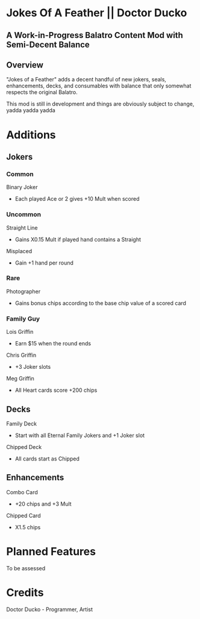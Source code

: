 # Jokes Of A Feather || Doctor Ducko

## A Work-in-Progress Balatro Content Mod with Semi-Decent Balance

## Overview
"Jokes of a Feather" adds a decent handful of new jokers, seals, enhancements, decks, and consumables with balance that only somewhat respects the original Balatro.

This mod is still in development and things are obviously subject to change, yadda yadda yadda

# Additions
## Jokers
### Common
Binary Joker
* Each played Ace or 2 gives +10 Mult when scored

### Uncommon
Straight Line
* Gains X0.15 Mult if played hand contains a Straight

Misplaced
* Gain +1 hand per round

### Rare
Photographer
* Gains bonus chips according to the base chip value of a scored card

### Family Guy
Lois Griffin
* Earn $15 when the round ends

Chris Griffin
* +3 Joker slots

Meg Griffin
* All Heart cards score +200 chips

## Decks
Family Deck
* Start with all Eternal Family Jokers and +1 Joker slot

Chipped Deck
* All cards start as Chipped

## Enhancements
Combo Card
* +20 chips and +3 Mult

Chipped Card
* X1.5 chips

# Planned Features
To be assessed

# Credits
Doctor Ducko - Programmer, Artist